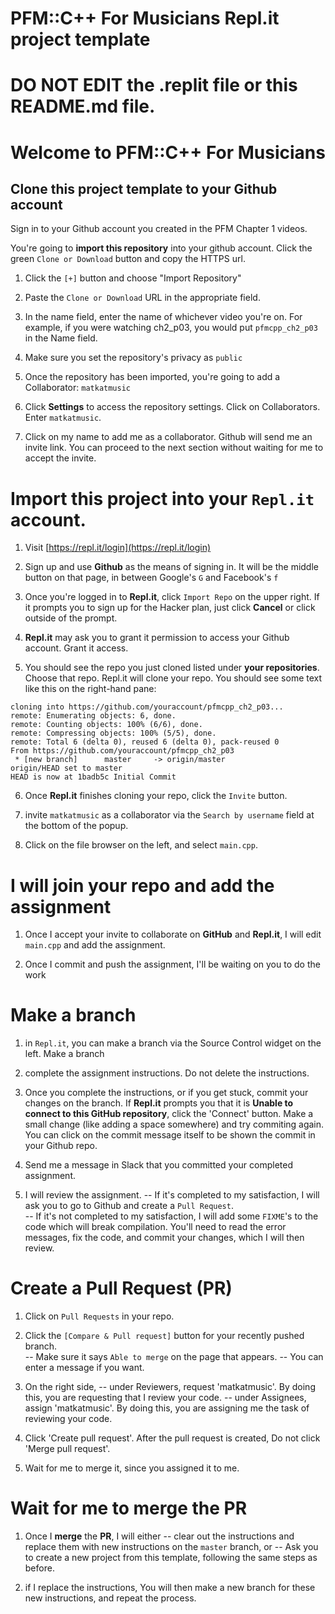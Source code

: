 

# PFM::C++ For Musicians Repl.it project template

  

# DO NOT EDIT the .replit file or this README.md file.

  

# Welcome to PFM::C++ For Musicians

  

## Clone this project template to your Github account

Sign in to your Github account you created in the PFM Chapter 1 videos.

You're going to **import this repository** into your github account.
Click the green `Clone or Download` button and copy the HTTPS url.

1) Click the `[+]` button and choose "Import Repository"

2) Paste the `Clone or Download` URL in the appropriate field.

3) In the name field, enter the name of whichever video you're on.  For example, if you were watching ch2_p03, you would put `pfmcpp_ch2_p03` in the Name field.

4) Make sure you set the repository's privacy as `public`

5) Once the repository has been imported, you're going to add a Collaborator: `matkatmusic`  
6) Click **Settings** to access the repository settings.  Click on Collaborators.  Enter `matkatmusic`. 
7) Click on my name to add me as a collaborator. 
Github will send me an invite link. You can proceed to the next section without waiting for me to accept the invite.
# Import this project into your `Repl.it` account.

1) Visit [https://repl.it/login](https://repl.it/login)
2) Sign up and use **Github** as the means of signing in. It will be the middle button on that page, in between Google's `G` and Facebook's `f`

3) Once you're logged in to **Repl.it**, click `Import Repo` on the upper right.  If it prompts you to sign up for the Hacker plan, just click **Cancel** or click outside of the prompt.

4) **Repl.it** may ask you to grant it permission to access your Github account.  Grant it access.

5) You should see the repo you just cloned listed under **your repositories**. Choose that repo.
Repl.it will clone your repo.  You should see some text like this on the right-hand pane:
```
cloning into https://github.com/youraccount/pfmcpp_ch2_p03...
remote: Enumerating objects: 6, done.
remote: Counting objects: 100% (6/6), done.
remote: Compressing objects: 100% (5/5), done.
remote: Total 6 (delta 0), reused 6 (delta 0), pack-reused 0
From https://github.com/youraccount/pfmcpp_ch2_p03
 * [new branch]      master     -> origin/master
origin/HEAD set to master
HEAD is now at 1badb5c Initial Commit
```
6) Once **Repl.it** finishes cloning your repo, click the `Invite` button.

7) invite `matkatmusic` as a collaborator via the `Search by username` field at the bottom of the popup.

8) Click on the file browser on the left, and select `main.cpp`.

# I will join your repo and add the assignment

1) Once I accept your invite to collaborate on **GitHub** and **Repl.it**, I will edit `main.cpp` and add the assignment.

2) Once I commit and push the assignment, I'll be waiting on you to do the work

  

# Make a branch

1) in `Repl.it`, you can make a branch via the Source Control widget on the left.  Make a branch

2) complete the assignment instructions.  Do not delete the instructions.

3) Once you complete the instructions, or if you get stuck, commit your changes on the branch.
If **Repl.it** prompts you that it is **Unable to connect to this GitHub repository**, click the 'Connect' button.  Make a small change (like adding a space somewhere) and try commiting again.  You can click on the commit message itself to be shown the commit in your Github repo.

4) Send me a message in Slack that you committed your completed assignment.

5) I will review the assignment.
 -- If it's completed to my satisfaction, I will ask you to go to Github and create a `Pull Request`.	
 -- If it's not completed to my satisfaction, I will add some `FIXME`'s to the code which will break compilation.  You'll need to read the error messages, fix the code, and commit your changes, which I will then review.

# Create a Pull Request (PR)
1) Click on `Pull Requests` in your repo.
2) Click the `[Compare & Pull request]` button for your recently pushed branch.  
-- Make sure it says `Able to merge` on the page that appears.
-- You can enter a message if you want.   
3) On the right side, 
  -- under Reviewers, request 'matkatmusic'.  By doing this, you are requesting that I review your code.
  -- under Assignees, assign 'matkatmusic'.  By doing this, you are assigning me the task of reviewing your code.

4) Click 'Create pull request'.  After the pull request is created, Do not click 'Merge pull request'.  
5) Wait for me to merge it, since you assigned it to me.

# Wait for me to merge the PR
1) Once I **merge** the **PR**, I will either 
-- clear out the instructions and replace them with new instructions on the `master` branch, or 
-- Ask you to create a new project from this template, following the same steps as before.

2) if I replace the instructions, You will then make a new branch for these new instructions, and repeat the process.

